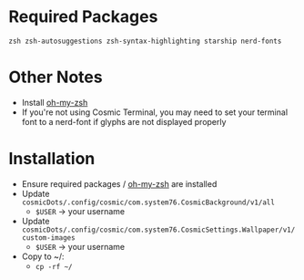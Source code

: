 # Required Packages
`zsh zsh-autosuggestions zsh-syntax-highlighting starship nerd-fonts`
# Other Notes
- Install [oh-my-zsh](https://ohmyz.sh/)
- If you're not using Cosmic Terminal, you may need to set your terminal font to a nerd-font if glyphs are not displayed properly
# Installation
- Ensure required packages / [oh-my-zsh](https://ohmyz.sh/) are installed
- Update `cosmicDots/.config/cosmic/com.system76.CosmicBackground/v1/all`
    - `$USER` -> your username
- Update `cosmicDots/.config/cosmic/com.system76.CosmicSettings.Wallpaper/v1/custom-images`
    - `$USER` -> your username
- Copy to ~/:
    - `cp -rf ~/`